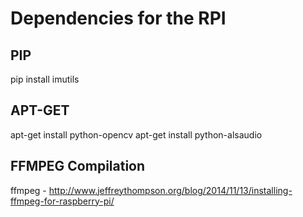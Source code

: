 # Dependencies for the RPI

## PIP 
pip install imutils

## APT-GET
apt-get install python-opencv
apt-get install python-alsaudio

## FFMPEG Compilation
ffmpeg - http://www.jeffreythompson.org/blog/2014/11/13/installing-ffmpeg-for-raspberry-pi/
